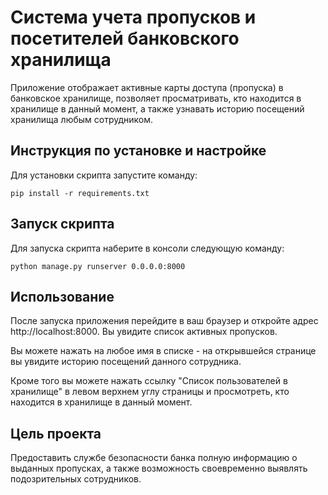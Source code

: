 # Система учета пропусков и посетителей банковского хранилища

Приложение отображает активные карты доступа (пропуска) в банковское хранилище, позволяет просматривать, кто находится в хранилище
в данный момент, а также узнавать историю посещений хранилища любым сотрудником.

## Инструкция по установке и настройке

Для установки скрипта запустите команду:

```
pip install -r requirements.txt
```

## Запуск скрипта

Для запуска скрипта наберите в консоли следующую команду:

```
python manage.py runserver 0.0.0.0:8000
```

## Использование

После запуска приложения перейдите в ваш браузер и откройте адрес http://localhost:8000. Вы увидите список активных пропусков.

Вы можете нажать на любое имя в списке - на открывшейся странице вы увидите историю посещений данного сотрудника.

Кроме того вы можете нажать ссылку "Список пользователей в хранилище" в левом верхнем углу страницы и просмотреть, кто находится в хранилище в данный момент.

## Цель проекта

Предоставить службе безопасности банка полную информацию о выданных пропусках, а также возможность своевременно выявлять подозрительных сотрудников.

